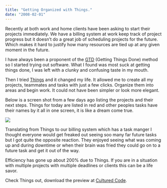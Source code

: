 ```yaml
---
title: "Getting Organized with Things."
date: "2008-02-01"
---
```


Recently at both work and home clients have been asking to start their projects immediately. We have a billing system at work keep track of project progress but it doesn’t do a great job of scheduling projects for the future. Which makes it hard to justify how many resources are tied up at any given moment in the future.

I have always been a proponent of the [GTD](http://en.wikipedia.org/wiki/Getting_Things_Done) (Getting Things Done) method so I started trying out software. What I found was most suck at getting things done, I was left with a clunky and confusing taste in my mouth.

Then I tried [Things](http://www.culturedcode.com/things/) and it changed my life. It allowed me to create all my projects, teammates and tasks with just a few clicks. Organize them into areas and begin work. It could not have been simpler or look more elegant.

Below is a screen shot from a few days ago listing the projects and their next steps. Things for today are listed in red and other peoples tasks have their names by it all in one screen, it is like a dream come true.

![](/images/things.jpg)

Translating from Things to our billing system which has a task manger I thought everyone would get freaked out seeing soo many far future tasks but I got quite the opposite reaction. They enjoyed seeing what was coming up and during downtime or when their brain was fried they could go on to a future task and get it out of the way.

Efficiency has gone up about 200% due to Things. If you are in a situation with multiple projects with multiple deadlines or clients this can be a life savor.

Check Things out, download the preview at [Cultured Code](http://www.culturedcode.com/things/).
